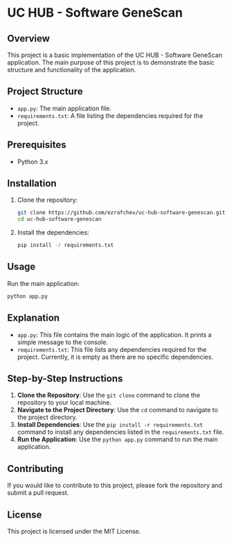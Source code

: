 
# UC HUB - Software GeneScan

## Overview
This project is a basic implementation of the UC HUB - Software GeneScan application. The main purpose of this project is to demonstrate the basic structure and functionality of the application.

## Project Structure
- `app.py`: The main application file.
- `requirements.txt`: A file listing the dependencies required for the project.

## Prerequisites
- Python 3.x

## Installation
1. Clone the repository:
    ```bash
    git clone https://github.com/ezrafchev/uc-hub-software-genescan.git
    cd uc-hub-software-genescan
    ```

2. Install the dependencies:
    ```bash
    pip install -r requirements.txt
    ```

## Usage
Run the main application:
```bash
python app.py
```

## Explanation
- `app.py`: This file contains the main logic of the application. It prints a simple message to the console.
- `requirements.txt`: This file lists any dependencies required for the project. Currently, it is empty as there are no specific dependencies.

## Step-by-Step Instructions
1. **Clone the Repository**: Use the `git clone` command to clone the repository to your local machine.
2. **Navigate to the Project Directory**: Use the `cd` command to navigate to the project directory.
3. **Install Dependencies**: Use the `pip install -r requirements.txt` command to install any dependencies listed in the `requirements.txt` file.
4. **Run the Application**: Use the `python app.py` command to run the main application.

## Contributing
If you would like to contribute to this project, please fork the repository and submit a pull request.

## License
This project is licensed under the MIT License.
